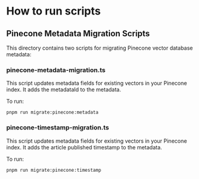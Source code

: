 # How to run scripts

## Pinecone Metadata Migration Scripts

This directory contains two scripts for migrating Pinecone vector database metadata:

### pinecone-metadata-migration.ts

This script updates metadata fields for existing vectors in your Pinecone index. It adds the metadataId to the metadata.

To run:

`pnpm run migrate:pinecone:metadata`

### pinecone-timestamp-migration.ts

This script updates metadata fields for existing vectors in your Pinecone index. It adds the article published timestamp to the metadata.

To run:

`pnpm run migrate:pinecone:timestamp`
